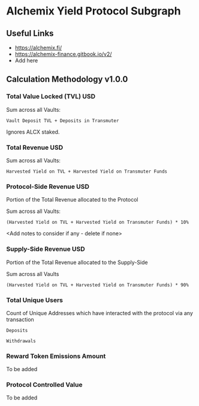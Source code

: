 # Alchemix Yield Protocol Subgraph

## Useful Links

- https://alchemix.fi/
- https://alchemix-finance.gitbook.io/v2/
- Add here

## Calculation Methodology v1.0.0

### Total Value Locked (TVL) USD

Sum across all Vaults:

`Vault Deposit TVL + Deposits in Transmuter`

Ignores ALCX staked. 

### Total Revenue USD

Sum across all Vaults:

`Harvested Yield on TVL + Harvested Yield on Transmuter Funds`

### Protocol-Side Revenue USD
Portion of the Total Revenue allocated to the Protocol

Sum across all Vaults:

`(Harvested Yield on TVL + Harvested Yield on Transmuter Funds) * 10%`

<Add notes to consider if any - delete if none>

### Supply-Side Revenue USD
Portion of the Total Revenue allocated to the Supply-Side

Sum across all Vaults

`(Harvested Yield on TVL + Harvested Yield on Transmuter Funds) * 90%`

### Total Unique Users

Count of  Unique Addresses which have interacted with the protocol via any transaction

`Deposits`

`Withdrawals`

###  Reward Token Emissions Amount

To be added

###  Protocol Controlled Value

To be added
